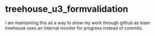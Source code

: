 # treehouse_u3_formvalidation
I am maintaining this as a way to show my work through github as team treehouse uses an internal monitor for progress instead of commits.
